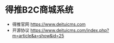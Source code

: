  
# 得推B2C商城系统
* 得推官网 https://www.deituicms.com 
* 开源协议 https://www.deituicms.com/index.php?m=article&a=show&id=25
